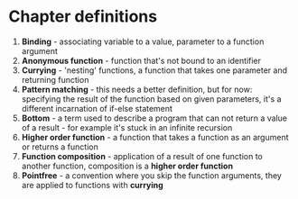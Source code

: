 # Chapter definitions

1. **Binding** - associating variable to a value, parameter to a function argument
2. **Anonymous function** - function that's not bound to an identifier
3. **Currying** - 'nesting' functions, a function that takes one parameter and returning function
4. **Pattern matching** - this needs a better definition, but for now: specifying the result of the function based on given parameters, it's a different incarnation of if-else statement
5. **Bottom** - a term used to describe a program that can not return a value of a result - for example it's stuck in an infinite recursion
6. **Higher order function** - a function that takes a function as an argument or returns a function
7. **Function composition** - application of a result of one function to another function, composition is a **higher order function**
8. **Pointfree** - a convention where you skip the function arguments, they are applied to functions with **currying**
